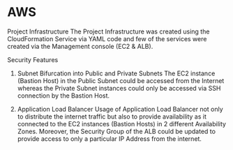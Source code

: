 # AWS 
Project Infrastructure
The Project Infrastructure was created using the CloudFormation Service via
YAML code and few of the services were created via the Management
console (EC2 & ALB).

Security Features
1. Subnet Bifurcation into Public and Private Subnets
The EC2 instance (Bastion Host) in the Public Subnet could be accessed
from the Internet whereas the Private Subnet instances could only be
accessed via SSH connection by the Bastion Host.

2. Application Load Balancer
Usage of Application Load Balancer not only to distribute the internet
traffic but also to provide availability as it connected to the EC2 instances
(Bastion Hosts) in 2 different Availability Zones. Moreover, the Security
Group of the ALB could be updated to provide access to only a particular
IP Address from the internet.
